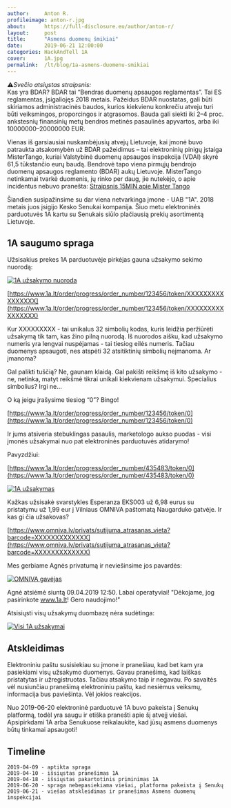 ```yaml
---
author:     Anton R.
profileimage: anton-r.jpg
about:      https://full-disclosure.eu/author/anton-r/
layout:     post
title:      "Asmens duomenų šmikiai"
date:       2019-06-21 12:00:00
categories: HackAndTell 1A
cover:      1A.jpg
permalink:  /lt/blog/1a-asmens-duomenu-smikiai
---
```


⚠️*Svečio atsiųstas straipsnis:*  
Kas yra BDAR? BDAR tai  “Bendras duomenų apsaugos reglamentas”. Tai ES reglamentas, įsigaliojęs 2018 metais. Pažeidus BDAR nuostatas, gali būti skiriamos administracinės baudos, kurios kiekvienu konkrečiu atveju turi būti veiksmingos, proporcingos ir atgrasomos. Bauda gali siekti iki 2–4 proc. ankstesnių finansinių metų bendros metinės pasaulinės apyvartos, arba iki 10000000–20000000 EUR.

Vienas iš garsiausiai nuskambėjusių atvejų Lietuvoje, kai įmonė buvo patraukta atsakomybėn už BDAR pažeidimus – tai elektroninių pinigų įstaiga MisterTango, kuriai Valstybinė duomenų apsaugos inspekcija (VDAI) skyrė 61,5 tūkstančio eurų baudą. Bendrovė tapo viena pirmųjų bendrojo duomenų apsaugos reglamento (BDAR) aukų Lietuvoje. MisterTango netinkamai tvarkė duomenis, jų rinko per daug, jie nutekėjo, o apie incidentus nebuvo pranešta: [Straipsnis 15MIN apie Mister Tango](https://www.15min.lt/verslas/naujiena/bendroves/bdar-auka-mistertango-nubausta-61-5-tukstanciu-euru-bauda-663-1145494)

Šiandien susipažinsime su dar viena netvarkinga įmone - UAB "1A". 2018 metais juos įsigijo Kesko Senukai kompanija. Šiuo metu elektroninės parduotuvės 1A kartu su Senukais siūlo plačiausią prekių asortimentą Lietuvoje.

## 1A saugumo spraga

Užsisakius prekes 1A parduotuvėje pirkėjas gauna užsakymo sekimo nuorodą:

[![1A užsakymo nuoroda](1A_nuoroda.jpg "1A užsakymo nuoroda")](1A_nuoroda.jpg)

[https://www.1a.lt/order/progress/order_number/123456/token/XXXXXXXXXXXXXXXX](https://www.1a.lt/order/progress/order_number/123456/token/XXXXXXXXXXXXXXXX)

Kur XXXXXXXXX - tai unikalus 32 simbolių kodas, kuris leidžia peržiūrėti užsakymą tik tam, kas žino pilną nuorodą. Iš nuorodos aišku, kad užsakymo numeris yra lengvai nuspėjamas - tai tiesiog eilės numeris. Tačiau duomenys apsaugoti, nes atspėti 32 atsitiktinių simbolių neįmanoma. Ar įmanoma?

Gal palikti tuščią? Ne, gaunam klaidą. Gal pakišti reikšmę iš kito užsakymo - ne, netinka, matyt reikšmė tikrai unikali kiekvienam užsakymui. Specialius simbolius? Irgi ne…

O ką jeigu įrašysime tiesiog “0”? Bingo!

[https://www.1a.lt/order/progress/order_number/123456/token/0](https://www.1a.lt/order/progress/order_number/123456/token/0)

Ir jums atsiveria stebuklingas pasaulis, marketologo aukso puodas - visi įmonės užsakymai nuo pat elektroninės parduotuvės atidarymo!

Pavyzdžiui:

[https://www.1a.lt/order/progress/order_number/435483/token/0](https://www.1a.lt/order/progress/order_number/435483/token/0)

[![1A užsakymas](1A_uzsakymas.jpg "1A užsakymas")](1A_uzsakymas.jpg)

Kažkas užsisakė svarstykles Esperanza EKS003 už 6,98 eurus su pristatymu už 1,99 eur į Vilniaus OMNIVA paštomatą Naugarduko gatvėje. Ir kas gi čia užsakovas?

[https://www.omniva.lv/privats/sutijuma_atrasanas_vieta?barcode=XXXXXXXXXXXXX](https://www.omniva.lv/privats/sutijuma_atrasanas_vieta?barcode=XXXXXXXXXXXXX)

Mes gerbiame Agnės privatumą ir neviešinsime jos pavardės:

[![OMNIVA gavėjas](1A_omniva.jpg "OMNIVA gavėjas")](1A_omniva.jpg)

Agnė atsiėmė siuntą 09.04.2019 12:50. Labai operatyviai! "Dėkojame, jog pasirinkote www.1a.lt! Gero naudojimo!"

Atsisiųsti visų užsakymų duombazę nėra sudėtinga:

[![Visi 1A užsakymai](1A_visi_uzsakymai.jpg "Visi 1A užsakymai")](1A_visi_uzsakymai.jpg)



## Atskleidimas

Elektroniniu paštu susisiekiau su įmone ir pranešiau, kad bet kam yra pasiekiami visų užsakymo duomenys. Gavau pranešimą, kad laiškas pristatytas ir užregistruotas. Tačiau atsakymo taip ir negavau. Po savaitės vėl nusiunčiau pranešimą elektroniniu paštu, kad nesiėmus veiksmų, informacija bus paviešinta. Vėl jokios reakcijos.

Nuo 2019-06-20 elektroninė parduotuvė 1A buvo pakeista į Senukų platformą, todėl yra saugu ir etiška pranešti apie šį atvejį viešai. Apsipirkdami 1A arba Senukuose reikalaukite, kad jūsų asmens duomenys būtų tinkamai apsaugoti!


## Timeline

```
2019-04-09 - aptikta spraga
2019-04-10 - išsiųstas pranešimas 1A
2019-04-18 - išsiųstas pakartotinis priminimas 1A
2019-06-20 - spraga nebepasiekiama viešai, platforma pakeista į Senukų
2019-06-21 - viešas atskleidimas ir pranešimas Asmens duomenų inspekcijai
```
